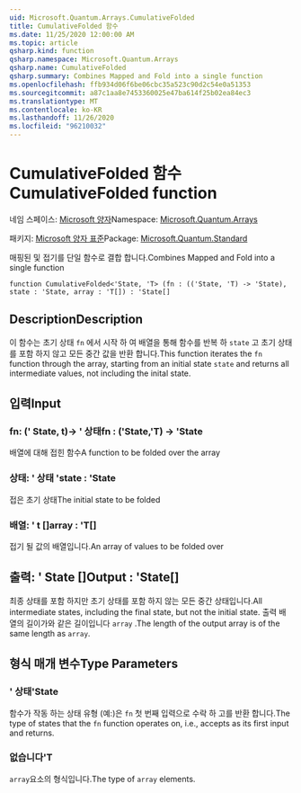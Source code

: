 ```yaml
---
uid: Microsoft.Quantum.Arrays.CumulativeFolded
title: CumulativeFolded 함수
ms.date: 11/25/2020 12:00:00 AM
ms.topic: article
qsharp.kind: function
qsharp.namespace: Microsoft.Quantum.Arrays
qsharp.name: CumulativeFolded
qsharp.summary: Combines Mapped and Fold into a single function
ms.openlocfilehash: ffb934d06f6be06cbc35a523c90d2c54e0a51353
ms.sourcegitcommit: a87c1aa8e7453360025e47ba614f25b02ea84ec3
ms.translationtype: MT
ms.contentlocale: ko-KR
ms.lasthandoff: 11/26/2020
ms.locfileid: "96210032"
---
```

# <a name="cumulativefolded-function"></a><span data-ttu-id="a362b-102">CumulativeFolded 함수</span><span class="sxs-lookup"><span data-stu-id="a362b-102">CumulativeFolded function</span></span>

<span data-ttu-id="a362b-103">네임 스페이스: [Microsoft 양자](xref:Microsoft.Quantum.Arrays)</span><span class="sxs-lookup"><span data-stu-id="a362b-103">Namespace: [Microsoft.Quantum.Arrays](xref:Microsoft.Quantum.Arrays)</span></span>

<span data-ttu-id="a362b-104">패키지: [Microsoft 양자 표준](https://nuget.org/packages/Microsoft.Quantum.Standard)</span><span class="sxs-lookup"><span data-stu-id="a362b-104">Package: [Microsoft.Quantum.Standard](https://nuget.org/packages/Microsoft.Quantum.Standard)</span></span>


<span data-ttu-id="a362b-105">매핑된 및 접기를 단일 함수로 결합 합니다.</span><span class="sxs-lookup"><span data-stu-id="a362b-105">Combines Mapped and Fold into a single function</span></span>

```qsharp
function CumulativeFolded<'State, 'T> (fn : (('State, 'T) -> 'State), state : 'State, array : 'T[]) : 'State[]
```


## <a name="description"></a><span data-ttu-id="a362b-106">Description</span><span class="sxs-lookup"><span data-stu-id="a362b-106">Description</span></span>

<span data-ttu-id="a362b-107">이 함수는 초기 상태 `fn` 에서 시작 하 여 배열을 통해 함수를 반복 하 `state` 고 초기 상태를 포함 하지 않고 모든 중간 값을 반환 합니다.</span><span class="sxs-lookup"><span data-stu-id="a362b-107">This function iterates the `fn` function through the array, starting from an initial state `state` and returns all intermediate values, not including the inital state.</span></span>

## <a name="input"></a><span data-ttu-id="a362b-108">입력</span><span class="sxs-lookup"><span data-stu-id="a362b-108">Input</span></span>

### <a name="fn--statet---state"></a><span data-ttu-id="a362b-109">fn: (' State, t)-> ' 상태</span><span class="sxs-lookup"><span data-stu-id="a362b-109">fn : ('State,'T) -> 'State</span></span>

<span data-ttu-id="a362b-110">배열에 대해 접힌 함수</span><span class="sxs-lookup"><span data-stu-id="a362b-110">A function to be folded over the array</span></span>


### <a name="state--state"></a><span data-ttu-id="a362b-111">상태: ' 상태 '</span><span class="sxs-lookup"><span data-stu-id="a362b-111">state : 'State</span></span>

<span data-ttu-id="a362b-112">접은 초기 상태</span><span class="sxs-lookup"><span data-stu-id="a362b-112">The initial state to be folded</span></span>


### <a name="array--t"></a><span data-ttu-id="a362b-113">배열: ' t []</span><span class="sxs-lookup"><span data-stu-id="a362b-113">array : 'T[]</span></span>

<span data-ttu-id="a362b-114">접기 될 값의 배열입니다.</span><span class="sxs-lookup"><span data-stu-id="a362b-114">An array of values to be folded over</span></span>



## <a name="output--state"></a><span data-ttu-id="a362b-115">출력: ' State []</span><span class="sxs-lookup"><span data-stu-id="a362b-115">Output : 'State[]</span></span>

<span data-ttu-id="a362b-116">최종 상태를 포함 하지만 초기 상태를 포함 하지 않는 모든 중간 상태입니다.</span><span class="sxs-lookup"><span data-stu-id="a362b-116">All intermediate states, including the final state, but not the initial state.</span></span>
<span data-ttu-id="a362b-117">출력 배열의 길이가와 같은 길이입니다 `array` .</span><span class="sxs-lookup"><span data-stu-id="a362b-117">The length of the output array is of the same length as `array`.</span></span>

## <a name="type-parameters"></a><span data-ttu-id="a362b-118">형식 매개 변수</span><span class="sxs-lookup"><span data-stu-id="a362b-118">Type Parameters</span></span>

### <a name="state"></a><span data-ttu-id="a362b-119">' 상태</span><span class="sxs-lookup"><span data-stu-id="a362b-119">'State</span></span>

<span data-ttu-id="a362b-120">함수가 작동 하는 상태 유형 (예:)은 `fn` 첫 번째 입력으로 수락 하 고를 반환 합니다.</span><span class="sxs-lookup"><span data-stu-id="a362b-120">The type of states that the `fn` function operates on, i.e., accepts as its first input and returns.</span></span>
### <a name="t"></a><span data-ttu-id="a362b-121">없습니다</span><span class="sxs-lookup"><span data-stu-id="a362b-121">'T</span></span>

<span data-ttu-id="a362b-122">`array`요소의 형식입니다.</span><span class="sxs-lookup"><span data-stu-id="a362b-122">The type of `array` elements.</span></span>